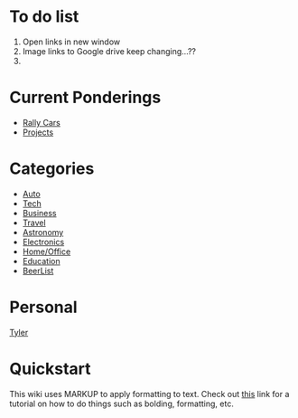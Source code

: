 <!-- TITLE: Exploits and Machinations -->
<!-- SUBTITLE: E&M is a repository for all ideas. Dream your biggest dreams. -->

# To do list
1. Open links in new window
2. Image links to Google drive keep changing...??
3. 
# Current Ponderings

* [Rally Cars](/home/auto/rally-cars)
* [Projects](/home/business/projects)
# Categories

* [Auto](/home/auto)
* [Tech](/home/tech)
* [Business](/home/business)
* [Travel](/home/travel)
* [Astronomy](/home/astronomy)
* [Electronics](/home/electronics)
* [Home/Office](/home/home-office)
* [Education](/home/education)
* [BeerList](/home/beerlist)

# Personal
[Tyler](/personal/tyler)
# Quickstart
This wiki uses MARKUP to apply formatting to text. Check out [this](https://github.com/adam-p/markdown-here/wiki/Markdown-Cheatsheet) link for a tutorial on how to do things such as bolding, formatting, etc.


